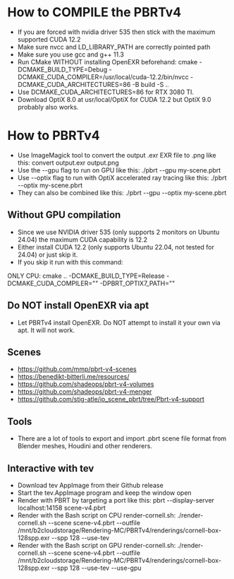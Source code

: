 # How to COMPILE the PBRTv4
- If you are forced with nvidia driver 535 then stick with the maximum supported CUDA 12.2
- Make sure nvcc and LD_LIBRARY_PATH are correctly pointed path
- Make sure you use gcc and g++ 11.3
- Run CMake WITHOUT installing OpenEXR beforehand: cmake -DCMAKE_BUILD_TYPE=Debug -DCMAKE_CUDA_COMPILER=/usr/local/cuda-12.2/bin/nvcc -DCMAKE_CUDA_ARCHITECTURES=86 -B build -S ..
- Use DCMAKE_CUDA_ARCHITECTURES=86 for RTX 3080 TI.
- Download OptiX 8.0 at usr/local/OptiX for CUDA 12.2 but OptiX 9.0 probably also works.

# How to PBRTv4

- Use ImageMagick tool to convert the output .exr EXR file to .png like this: convert output.exr output.png
- Use the --gpu flag to run on GPU like this: ./pbrt --gpu my-scene.pbrt
- Use --optix flag to run with OptiX accelerated ray tracing like this: ./pbrt --optix my-scene.pbrt
- They can also be combined like this: ./pbrt --gpu --optix my-scene.pbrt

## Without GPU compilation

- Since we use NVIDIA driver 535 (only supports 2 monitors on Ubuntu 24.04) the maximum CUDA capability is 12.2
- Either install CUDA 12.2 (only supports Ubuntu 22.04, not tested for 24.04) or just skip it.
- If you skip it run with this command:

ONLY CPU: cmake .. -DCMAKE_BUILD_TYPE=Release -DCMAKE_CUDA_COMPILER="" -DPBRT_OPTIX7_PATH=""

## Do NOT install OpenEXR via apt

- Let PBRTv4 install OpenEXR. Do NOT attempt to install it your own via apt. It will not work.


## Scenes
- https://github.com/mmp/pbrt-v4-scenes
- https://benedikt-bitterli.me/resources/
- https://github.com/shadeops/pbrt-v4-volumes
- https://github.com/shadeops/pbrt-v4-menger
- https://github.com/stig-atle/io_scene_pbrt/tree/Pbrt-v4-support

## Tools 

- There are a lot of tools to export and import .pbrt scene file format from Blender meshes, Houdini and other renderers.

## Interactive with tev

- Download tev AppImage from their Github release
- Start the tev.AppImage program and keep the window open
- Render with PBRT by targeting a port like this: pbrt --display-server localhost:14158 scene-v4.pbrt
- Render with the Bash script on CPU render-cornell.sh: ./render-cornell.sh --scene scene-v4.pbrt --outfile /mnt/b2cloudstorage/Rendering-MC/PBRTv4/renderings/cornell-box-128spp.exr --spp 128 --use-tev
- Render with the Bash script on GPU render-cornell.sh: ./render-cornell.sh --scene scene-v4.pbrt --outfile /mnt/b2cloudstorage/Rendering-MC/PBRTv4/renderings/cornell-box-128spp.exr --spp 128 --use-tev --use-gpu
